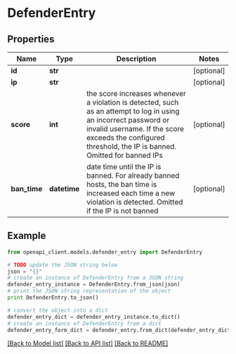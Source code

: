 # DefenderEntry


## Properties
Name | Type | Description | Notes
------------ | ------------- | ------------- | -------------
**id** | **str** |  | [optional]
**ip** | **str** |  | [optional]
**score** | **int** | the score increases whenever a violation is detected, such as an attempt to log in using an incorrect password or invalid username. If the score exceeds the configured threshold, the IP is banned. Omitted for banned IPs | [optional]
**ban_time** | **datetime** | date time until the IP is banned. For already banned hosts, the ban time is increased each time a new violation is detected. Omitted if the IP is not banned | [optional]

## Example

```python
from openapi_client.models.defender_entry import DefenderEntry

# TODO update the JSON string below
json = "{}"
# create an instance of DefenderEntry from a JSON string
defender_entry_instance = DefenderEntry.from_json(json)
# print the JSON string representation of the object
print DefenderEntry.to_json()

# convert the object into a dict
defender_entry_dict = defender_entry_instance.to_dict()
# create an instance of DefenderEntry from a dict
defender_entry_form_dict = defender_entry.from_dict(defender_entry_dict)
```
[[Back to Model list]](../README.md#documentation-for-models) [[Back to API list]](../README.md#documentation-for-api-endpoints) [[Back to README]](../README.md)
